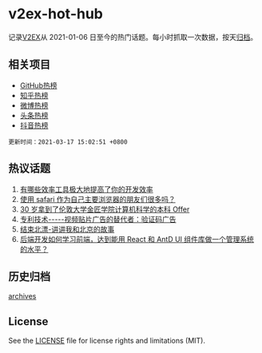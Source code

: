 # v2ex-hot-hub

 记录[V2EX](https://www.v2ex.com/)从 2021-01-06 日至今的热门话题。每小时抓取一次数据，按天[归档](archives)。
 
 ## 相关项目

- [GitHub热榜](https://github.com/snaildev/github-hot-hub)
- [知乎热榜](https://github.com/snaildev/zhihu-hot-hub)
- [微博热榜](https://github.com/snaildev/weibo-hot-hub)
- [头条热榜](https://github.com/snaildev/toutiao-hot-hub)
- [抖音热榜](https://github.com/snaildev/douyin-hot-hub)


 `更新时间：2021-03-17 15:02:51 +0800`

## 热议话题

1. [有哪些效率工具极大地提高了你的开发效率](https://www.v2ex.com/t/762206)
1. [使用 safari 作为自己主要浏览器的朋友们很多吗？](https://www.v2ex.com/t/762285)
1. [30 岁拿到了伦敦大学金匠学院计算机科学的本科 Offer](https://www.v2ex.com/t/762374)
1. [专利技术-----视频贴片广告的替代者：验证码广告](https://www.v2ex.com/t/762174)
1. [结束北漂-讲讲我和北京的故事](https://www.v2ex.com/t/762381)
1. [后端开发如何学习前端，达到能用 React 和 AntD UI 组件库做一个管理系统的水平？](https://www.v2ex.com/t/762361)

## 历史归档

[archives](archives)

## License

See the [LICENSE](LICENSE) file for license rights and limitations (MIT).
